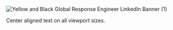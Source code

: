 ![Yellow and Black Global Response Engineer LinkedIn Banner (1)](https://user-images.githubusercontent.com/69719656/138143493-f5b863dd-b555-44dc-9648-a0a215e0e581.gif)
<link href="https://cdn.jsdelivr.net/npm/bootstrap@5.1.3/dist/css/bootstrap.min.css" rel="stylesheet" integrity="sha384-1BmE4kWBq78iYhFldvKuhfTAU6auU8tT94WrHftjDbrCEXSU1oBoqyl2QvZ6jIW3" crossorigin="anonymous">
<!DOCTYPE html>
<html>
<head>
  <link href="https://cdn.jsdelivr.net/npm/bootstrap@5.1.3/dist/css/bootstrap.min.css" rel="stylesheet" integrity="sha384-1BmE4kWBq78iYhFldvKuhfTAU6auU8tT94WrHftjDbrCEXSU1oBoqyl2QvZ6jIW3" crossorigin="anonymous">

</head>
<body>
<p class="text-center">Center aligned text on all viewport sizes.</p>
</body>
</html>
